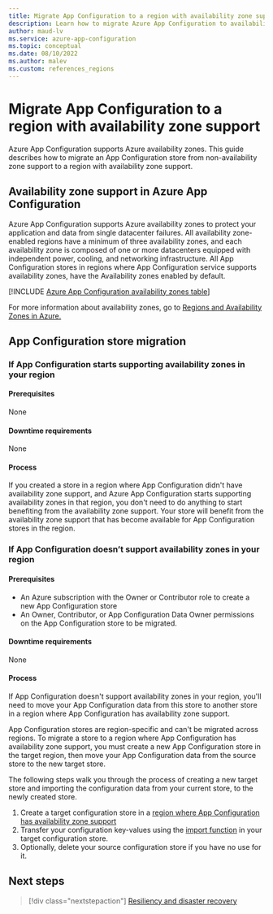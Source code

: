 ```yaml
---
title: Migrate App Configuration to a region with availability zone support
description: Learn how to migrate Azure App Configuration to availability zone support.
author: maud-lv
ms.service: azure-app-configuration
ms.topic: conceptual
ms.date: 08/10/2022
ms.author: malev
ms.custom: references_regions
---
```


# Migrate App Configuration to a region with availability zone support

Azure App Configuration supports Azure availability zones. This guide describes how to migrate an App Configuration store from non-availability zone support to a region with availability zone support.

## Availability zone support in Azure App Configuration

Azure App Configuration supports Azure availability zones to protect your application and data from single datacenter failures. All availability zone-enabled regions have a minimum of three availability zones, and each availability zone is composed of one or more datacenters equipped with independent power, cooling, and networking infrastructure. All App Configuration stores in regions where App Configuration service supports availability zones, have the Availability zones enabled by default.

[!INCLUDE [Azure App Configuration availability zones table](../../includes/azure-app-configuration-availability-zones.md)]

For more information about availability zones, go to [Regions and Availability Zones in Azure.](../availability-zones/az-overview.md)

## App Configuration store migration

### If App Configuration starts supporting availability zones in your region

#### Prerequisites

None

#### Downtime requirements

None

#### Process

If you created a store in a region where App Configuration didn't have availability zone support, and Azure App Configuration starts supporting availability zones in that region, you don't need to do anything to start benefiting from the availability zone support. Your store will benefit from the availability zone support that has become available for App Configuration stores in the region.

### If App Configuration doesn’t support availability zones in your region

#### Prerequisites

- An Azure subscription with the Owner or Contributor role to create a new App Configuration store
- An Owner, Contributor, or App Configuration Data Owner permissions on the App Configuration store to be migrated.

#### Downtime requirements

None

#### Process

If App Configuration doesn't support availability zones in your region, you'll need to move your App Configuration data from this store to another store in a region where App Configuration has availability zone support.

App Configuration stores are region-specific and can't be migrated across regions. To migrate a store to a region where App Configuration has availability zone support, you must create a new App Configuration store in the target region, then move your App Configuration data from the source store to the new target store.

The following steps walk you through the process of creating a new target store and importing the configuration data from your current store, to the newly created store.

1. Create a target configuration store in a [region where App Configuration has availability zone support](#availability-zone-support-in-azure-app-configuration)
1. Transfer your configuration key-values using the [import function](../azure-app-configuration/howto-import-export-data.md) in your target configuration store.
1. Optionally, delete your source configuration store if you have no use for it.

## Next steps

> [!div class="nextstepaction"]
> [Resiliency and disaster recovery](../azure-app-configuration/concept-disaster-recovery.md)

